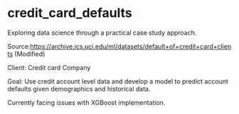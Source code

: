 # credit_card_defaults
Exploring data science through a practical case study approach.

Source:https://archive.ics.uci.edu/ml/datasets/default+of+credit+card+clients (Modified)

Client: Credit card Company

Goal: Use credit account level data and develop a model to predict account defaults given demographics and historical data.

Currently facing issues with XGBoost implementation. 
